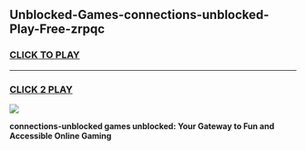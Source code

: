 
## Unblocked-Games-connections-unblocked-Play-Free-zrpqc
<h3>
<a href="https://premium76.site?title=connections-unblocked&ref=23A">CLICK TO PLAY</a></h3>
<hr>

<h3>
<a href="https://premium76.site?title=connections-unblocked&ref=23A">CLICK 2 PLAY</a>
  
</h3>

<a href="https://premium76.site?title=connections-unblocked&ref=23A"><img src="https://clearcache.store/games.png"></a>


**connections-unblocked games unblocked: Your Gateway to Fun and Accessible Online Gaming**
